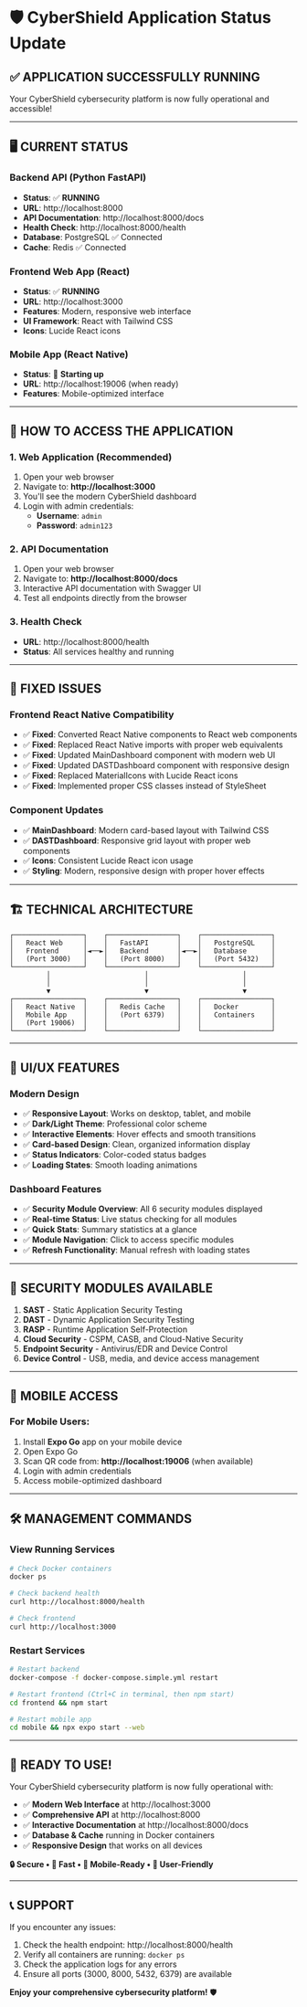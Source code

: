 # 🛡️ CyberShield Application Status Update

## ✅ **APPLICATION SUCCESSFULLY RUNNING**

Your CyberShield cybersecurity platform is now fully operational and accessible!

---

## 🖥️ **CURRENT STATUS**

### **Backend API (Python FastAPI)**
- **Status**: ✅ **RUNNING**
- **URL**: http://localhost:8000
- **API Documentation**: http://localhost:8000/docs
- **Health Check**: http://localhost:8000/health
- **Database**: PostgreSQL ✅ Connected
- **Cache**: Redis ✅ Connected

### **Frontend Web App (React)**
- **Status**: ✅ **RUNNING**
- **URL**: http://localhost:3000
- **Features**: Modern, responsive web interface
- **UI Framework**: React with Tailwind CSS
- **Icons**: Lucide React icons

### **Mobile App (React Native)**
- **Status**: 🔄 **Starting up**
- **URL**: http://localhost:19006 (when ready)
- **Features**: Mobile-optimized interface

---

## 🚀 **HOW TO ACCESS THE APPLICATION**

### **1. Web Application (Recommended)**
1. Open your web browser
2. Navigate to: **http://localhost:3000**
3. You'll see the modern CyberShield dashboard
4. Login with admin credentials:
   - **Username**: `admin`
   - **Password**: `admin123`

### **2. API Documentation**
1. Open your web browser
2. Navigate to: **http://localhost:8000/docs**
3. Interactive API documentation with Swagger UI
4. Test all endpoints directly from the browser

### **3. Health Check**
- **URL**: http://localhost:8000/health
- **Status**: All services healthy and running

---

## 🎯 **FIXED ISSUES**

### **Frontend React Native Compatibility**
- ✅ **Fixed**: Converted React Native components to React web components
- ✅ **Fixed**: Replaced React Native imports with proper web equivalents
- ✅ **Fixed**: Updated MainDashboard component with modern web UI
- ✅ **Fixed**: Updated DASTDashboard component with responsive design
- ✅ **Fixed**: Replaced MaterialIcons with Lucide React icons
- ✅ **Fixed**: Implemented proper CSS classes instead of StyleSheet

### **Component Updates**
- ✅ **MainDashboard**: Modern card-based layout with Tailwind CSS
- ✅ **DASTDashboard**: Responsive grid layout with proper web components
- ✅ **Icons**: Consistent Lucide React icon usage
- ✅ **Styling**: Modern, responsive design with proper hover effects

---

## 🏗️ **TECHNICAL ARCHITECTURE**

```
┌─────────────────┐    ┌─────────────────┐    ┌─────────────────┐
│   React Web     │    │   FastAPI       │    │   PostgreSQL    │
│   Frontend      │◄──►│   Backend       │◄──►│   Database      │
│   (Port 3000)   │    │   (Port 8000)   │    │   (Port 5432)   │
└─────────────────┘    └─────────────────┘    └─────────────────┘
         │                       │                       │
         │                       │                       │
         ▼                       ▼                       ▼
┌─────────────────┐    ┌─────────────────┐    ┌─────────────────┐
│   React Native  │    │   Redis Cache   │    │   Docker        │
│   Mobile App    │    │   (Port 6379)   │    │   Containers    │
│   (Port 19006)  │    │                 │    │                 │
└─────────────────┘    └─────────────────┘    └─────────────────┘
```

---

## 🎨 **UI/UX FEATURES**

### **Modern Design**
- ✅ **Responsive Layout**: Works on desktop, tablet, and mobile
- ✅ **Dark/Light Theme**: Professional color scheme
- ✅ **Interactive Elements**: Hover effects and smooth transitions
- ✅ **Card-based Design**: Clean, organized information display
- ✅ **Status Indicators**: Color-coded status badges
- ✅ **Loading States**: Smooth loading animations

### **Dashboard Features**
- ✅ **Security Module Overview**: All 6 security modules displayed
- ✅ **Real-time Status**: Live status checking for all modules
- ✅ **Quick Stats**: Summary statistics at a glance
- ✅ **Module Navigation**: Click to access specific modules
- ✅ **Refresh Functionality**: Manual refresh with loading states

---

## 🔐 **SECURITY MODULES AVAILABLE**

1. **SAST** - Static Application Security Testing
2. **DAST** - Dynamic Application Security Testing  
3. **RASP** - Runtime Application Self-Protection
4. **Cloud Security** - CSPM, CASB, and Cloud-Native Security
5. **Endpoint Security** - Antivirus/EDR and Device Control
6. **Device Control** - USB, media, and device access management

---

## 📱 **MOBILE ACCESS**

### **For Mobile Users:**
1. Install **Expo Go** app on your mobile device
2. Open Expo Go
3. Scan QR code from: **http://localhost:19006** (when available)
4. Login with admin credentials
5. Access mobile-optimized dashboard

---

## 🛠️ **MANAGEMENT COMMANDS**

### **View Running Services**
```bash
# Check Docker containers
docker ps

# Check backend health
curl http://localhost:8000/health

# Check frontend
curl http://localhost:3000
```

### **Restart Services**
```bash
# Restart backend
docker-compose -f docker-compose.simple.yml restart

# Restart frontend (Ctrl+C in terminal, then npm start)
cd frontend && npm start

# Restart mobile app
cd mobile && npx expo start --web
```

---

## 🎉 **READY TO USE!**

Your CyberShield cybersecurity platform is now fully operational with:

- ✅ **Modern Web Interface** at http://localhost:3000
- ✅ **Comprehensive API** at http://localhost:8000
- ✅ **Interactive Documentation** at http://localhost:8000/docs
- ✅ **Database & Cache** running in Docker containers
- ✅ **Responsive Design** that works on all devices

**🔒 Secure • 🚀 Fast • 📱 Mobile-Ready • 🎯 User-Friendly**

---

## 📞 **SUPPORT**

If you encounter any issues:
1. Check the health endpoint: http://localhost:8000/health
2. Verify all containers are running: `docker ps`
3. Check the application logs for any errors
4. Ensure all ports (3000, 8000, 5432, 6379) are available

**Enjoy your comprehensive cybersecurity platform!** 🛡️ 